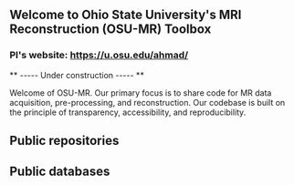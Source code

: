 ## Welcome to Ohio State University's MRI Reconstruction (OSU-MR) Toolbox
### PI's website: https://u.osu.edu/ahmad/

** ----- Under construction ----- **

Welcome of OSU-MR. Our primary focus is to share code for MR data acquisition, pre-processing, and reconstruction. Our codebase is built on the principle of transparency, accessibility, and reproducibility.

## Public repositories

## Public databases
